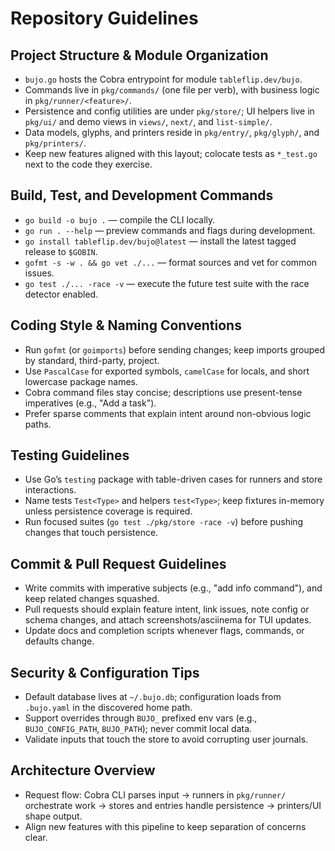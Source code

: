 # Repository Guidelines

## Project Structure & Module Organization
- `bujo.go` hosts the Cobra entrypoint for module `tableflip.dev/bujo`.
- Commands live in `pkg/commands/` (one file per verb), with business logic in `pkg/runner/<feature>/`.
- Persistence and config utilities are under `pkg/store/`; UI helpers live in `pkg/ui/` and demo views in `views/`, `next/`, and `list-simple/`.
- Data models, glyphs, and printers reside in `pkg/entry/`, `pkg/glyph/`, and `pkg/printers/`.
- Keep new features aligned with this layout; colocate tests as `*_test.go` next to the code they exercise.

## Build, Test, and Development Commands
- `go build -o bujo .` — compile the CLI locally.
- `go run . --help` — preview commands and flags during development.
- `go install tableflip.dev/bujo@latest` — install the latest tagged release to `$GOBIN`.
- `gofmt -s -w . && go vet ./...` — format sources and vet for common issues.
- `go test ./... -race -v` — execute the future test suite with the race detector enabled.

## Coding Style & Naming Conventions
- Run `gofmt` (or `goimports`) before sending changes; keep imports grouped by standard, third-party, project.
- Use `PascalCase` for exported symbols, `camelCase` for locals, and short lowercase package names.
- Cobra command files stay concise; descriptions use present-tense imperatives (e.g., "Add a task").
- Prefer sparse comments that explain intent around non-obvious logic paths.

## Testing Guidelines
- Use Go’s `testing` package with table-driven cases for runners and store interactions.
- Name tests `Test<Type>` and helpers `test<Type>`; keep fixtures in-memory unless persistence coverage is required.
- Run focused suites (`go test ./pkg/store -race -v`) before pushing changes that touch persistence.

## Commit & Pull Request Guidelines
- Write commits with imperative subjects (e.g., "add info command"), and keep related changes squashed.
- Pull requests should explain feature intent, link issues, note config or schema changes, and attach screenshots/asciinema for TUI updates.
- Update docs and completion scripts whenever flags, commands, or defaults change.

## Security & Configuration Tips
- Default database lives at `~/.bujo.db`; configuration loads from `.bujo.yaml` in the discovered home path.
- Support overrides through `BUJO_` prefixed env vars (e.g., `BUJO_CONFIG_PATH`, `BUJO_PATH`); never commit local data.
- Validate inputs that touch the store to avoid corrupting user journals.

## Architecture Overview
- Request flow: Cobra CLI parses input → runners in `pkg/runner/` orchestrate work → stores and entries handle persistence → printers/UI shape output.
- Align new features with this pipeline to keep separation of concerns clear.
